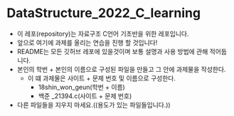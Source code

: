 # DataStructure_2022_C_learning

* 이 레포(repository)는 자료구조 C언어 기초반을 위한 레포입니다.
* 앞으로 여기에 과제를 올리는 연습을 진행 할 것입니다!
* README는 모든 깃허브 레포에 있을것이며 보통 설명과 사용 방법에 관해 적어둡니다.
* 본인의 학번 + 본인의 이름으로 구성된 파일을 만들고 그 안에 과제물을 작성한다.
  * 이 떄 과제물은 사이트 + 문제 번호 및 이름으로 구성한다.
    * 18shin_won_geun(학번 + 이름) 
    * 백준 _21394.c(사이트 + 문제 번호)
* 다른 파일들을 지우지 마세요.((용도가 있는 파일들입니다.))
